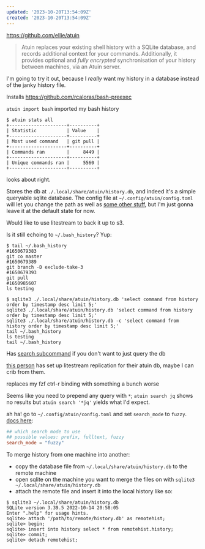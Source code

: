 ```yaml
---
updated: '2023-10-20T13:54:09Z'
created: '2023-10-20T13:54:09Z'
---
```

https://github.com/ellie/atuin

> Atuin replaces your existing shell history with a SQLite database, and records additional context for your commands. Additionally, it provides optional and _fully encrypted_ synchronisation of your history between machines, via an Atuin server.

I'm going to try it out, because I _really_ want my history in a database instead of the janky history file.

Installs https://github.com/rcaloras/bash-preexec

`atuin import bash` imported my bash history

```
$ atuin stats all
+---------------------+----------+
| Statistic           | Value    |
+---------------------+----------+
| Most used command   | git pull |
+---------------------+----------+
| Commands ran        |     8449 |
+---------------------+----------+
| Unique commands ran |     5560 |
+---------------------+----------+
```

looks about right.

Stores the db at `./.local/share/atuin/history.db`, and indeed it's a simple queryable sqlite database. The config file at `~/.config/atuin/config.toml` will let you change the path as well as [some other stuff](https://github.com/ellie/atuin/blob/main/docs/config.md), but I'm just gonna leave it at the default state for now.

Would like to use litestream to back it up to s3.

Is it still echoing to `~/.bash_history`? Yup:

```
$ tail ~/.bash_history
#1650679383
git co master
#1650679389
git branch -D exclude-take-3
#1650679393
git pull
#1650985607
ls testing

$ sqlite3 ./.local/share/atuin/history.db 'select command from history order by timestamp desc limit 5;'
sqlite3 ./.local/share/atuin/history.db 'select command from history order by timestamp desc limit 5;'
sqlite3 ./.local/share/atuin/history.db -c 'select command from history order by timestamp desc limit 5;'
tail ~/.bash_history
ls testing
tail ~/.bash_history
```

Has [search subcommand](https://github.com/ellie/atuin/blob/main/docs/search.md) if you don't want to just query the db

[this person](https://github.com/pitr/config_files) has set up litestream replication for their atuin db, maybe I can crib from them.

replaces my fzf ctrl-r binding with something a bunch worse

Seems like you need to prepend any query with `*`; `atuin search jq` shows no results but `atuin search '*jq'` yields what I'd expect.

ah ha! go to `~/.config/atuin/config.toml` and set `search_mode` to `fuzzy`. [docs here](https://github.com/ellie/atuin/blob/b22929222f7328422e0eb9e4a5dfe538f91b37b8/docs/config.md):

```toml
## which search mode to use
## possible values: prefix, fulltext, fuzzy
search_mode = "fuzzy"
```

To merge history from one machine into another:

- copy the database file from `~/.local/share/atuin/history.db` to the remote machine
- open sqlite on the machine you want to merge the files on with `sqlite3 ~/.local/share/atuin/history.db`
- attach the remote file and insert it into the local history like so:
```
$ sqlite3 ~/.local/share/atuin/history.db
SQLite version 3.39.5 2022-10-14 20:58:05
Enter ".help" for usage hints.
sqlite> attach '/path/to/remote/history.db' as remotehist;
sqlite> begin;
sqlite> insert into history select * from remotehist.history;
sqlite> commit;
sqlite> detach remotehist;
```